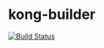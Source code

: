 # kong-builder

[![Build Status](https://travis-ci.com/ciiiii/kong-builder.svg?branch=master)](https://travis-ci.com/ciiiii/kong-builder)
